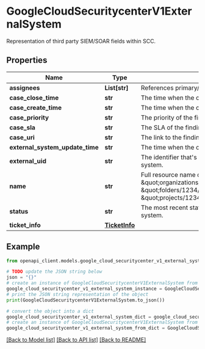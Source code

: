# GoogleCloudSecuritycenterV1ExternalSystem

Representation of third party SIEM/SOAR fields within SCC.

## Properties

Name | Type | Description | Notes
------------ | ------------- | ------------- | -------------
**assignees** | **List[str]** | References primary/secondary etc assignees in the external system. | [optional] 
**case_close_time** | **str** | The time when the case was closed, as reported by the external system. | [optional] 
**case_create_time** | **str** | The time when the case was created, as reported by the external system. | [optional] 
**case_priority** | **str** | The priority of the finding&#39;s corresponding case in the external system. | [optional] 
**case_sla** | **str** | The SLA of the finding&#39;s corresponding case in the external system. | [optional] 
**case_uri** | **str** | The link to the finding&#39;s corresponding case in the external system. | [optional] 
**external_system_update_time** | **str** | The time when the case was last updated, as reported by the external system. | [optional] 
**external_uid** | **str** | The identifier that&#39;s used to track the finding&#39;s corresponding case in the external system. | [optional] 
**name** | **str** | Full resource name of the external system, for example: \&quot;organizations/1234/sources/5678/findings/123456/externalSystems/jira\&quot;, \&quot;folders/1234/sources/5678/findings/123456/externalSystems/jira\&quot;, \&quot;projects/1234/sources/5678/findings/123456/externalSystems/jira\&quot; | [optional] 
**status** | **str** | The most recent status of the finding&#39;s corresponding case, as reported by the external system. | [optional] 
**ticket_info** | [**TicketInfo**](TicketInfo.md) |  | [optional] 

## Example

```python
from openapi_client.models.google_cloud_securitycenter_v1_external_system import GoogleCloudSecuritycenterV1ExternalSystem

# TODO update the JSON string below
json = "{}"
# create an instance of GoogleCloudSecuritycenterV1ExternalSystem from a JSON string
google_cloud_securitycenter_v1_external_system_instance = GoogleCloudSecuritycenterV1ExternalSystem.from_json(json)
# print the JSON string representation of the object
print(GoogleCloudSecuritycenterV1ExternalSystem.to_json())

# convert the object into a dict
google_cloud_securitycenter_v1_external_system_dict = google_cloud_securitycenter_v1_external_system_instance.to_dict()
# create an instance of GoogleCloudSecuritycenterV1ExternalSystem from a dict
google_cloud_securitycenter_v1_external_system_from_dict = GoogleCloudSecuritycenterV1ExternalSystem.from_dict(google_cloud_securitycenter_v1_external_system_dict)
```
[[Back to Model list]](../README.md#documentation-for-models) [[Back to API list]](../README.md#documentation-for-api-endpoints) [[Back to README]](../README.md)


